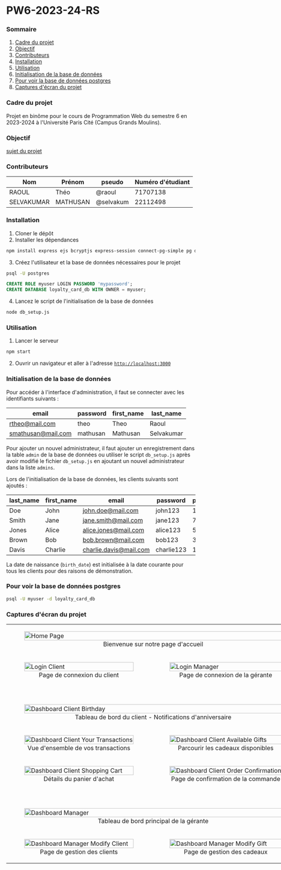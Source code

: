 # PW6-2023-24-RS

### Sommaire

1. [Cadre du projet](#cadre-du-projet)
2. [Objectif](#objectif)
3. [Contributeurs](#contributeurs)
4. [Installation](#installation)
5. [Utilisation](#utilisation)
6. [Initialisation de la base de données](#initialisation-de-la-base-de-données)
7. [Pour voir la base de données postgres](#pour-voir-la-base-de-données-postgres)
8. [Captures d'écran du projet](#captures-décran-du-projet)

### Cadre du projet

Projet en binôme pour le cours de Programmation Web du semestre 6 en 2023-2024 à l'Université Paris Cité (Campus Grands Moulins).

### Objectif

[sujet du projet](sujet.pdf)

### Contributeurs

| Nom        | Prénom   | pseudo    | Numéro d'étudiant |
| ---------- | -------- | --------- | ----------------- |
| RAOUL      | Théo     | @raoul    | 71707138          |
| SELVAKUMAR | MATHUSAN | @selvakum | 22112498          |

### Installation

1. Cloner le dépôt
2. Installer les dépendances

```bash
npm install express ejs bcryptjs express-session connect-pg-simple pg dotenv http-status-codes multer sharp csv-parser
```

3. Créez l'utilisateur et la base de données nécessaires pour le projet

```bash
psql -U postgres
```

```sql
CREATE ROLE myuser LOGIN PASSWORD 'mypassword';
CREATE DATABASE loyalty_card_db WITH OWNER = myuser;
```

4. Lancez le script de l'initialisation de la base de données

```bash
node db_setup.js
```

### Utilisation

1. Lancer le serveur

```bash
npm start
```

2. Ouvrir un navigateur et aller à l'adresse [`http://localhost:3000`](http://localhost:3000)

### Initialisation de la base de données

Pour accéder à l'interface d'administration, il faut se connecter avec les identifiants suivants :

| email              | password | first_name | last_name  |
| ------------------ | -------- | ---------- | ---------- |
| rtheo@mail.com     | theo     | Theo       | Raoul      |
| smathusan@mail.com | mathusan | Mathusan   | Selvakumar |

Pour ajouter un nouvel administrateur, il faut ajouter un enregistrement dans la table `admin` de la base de données ou utiliser le script `db_setup.js` après avoir modifié le fichier `db_setup.js` en ajoutant un nouvel administrateur dans la liste `admins`.

Lors de l'initialisation de la base de données, les clients suivants sont ajoutés :

| last_name | first_name | email                  | password   | points | birth_date   |
| --------- | ---------- | ---------------------- | ---------- | ------ | ------------ |
| Doe       | John       | john.doe@mail.com      | john123    | 1210   | CURRENT_DATE |
| Smith     | Jane       | jane.smith@mail.com    | jane123    | 750    | CURRENT_DATE |
| Jones     | Alice      | alice.jones@mail.com   | alice123   | 500    | CURRENT_DATE |
| Brown     | Bob        | bob.brown@mail.com     | bob123     | 3140   | CURRENT_DATE |
| Davis     | Charlie    | charlie.davis@mail.com | charlie123 | 1050   | CURRENT_DATE |

La date de naissance (`birth_date`) est initialisée à la date courante pour tous les clients pour des raisons de démonstration.

### Pour voir la base de données postgres

```bash
psql -U myuser -d loyalty_card_db
```

### Captures d'écran du projet

<table align="center" style="width:1200px; table-layout: fixed;">
  <tr>
    <td colspan="4">
      <figure>
        <img src="resources/images/screenshots/home-page.jpeg" alt="Home Page" width="100%"/>
        <figcaption style="text-align:center;">Bienvenue sur notre page d'accueil</figcaption>
      </figure>
    </td>
  </tr>
  <tr>
    <td colspan="2">
      <figure>
        <img src="resources/images/screenshots/login-client.jpeg" alt="Login Client" width="100%"/>
        <figcaption style="text-align:center;">Page de connexion du client</figcaption>
      </figure>
    </td>
    <td colspan="2">
      <figure>
        <img src="resources/images/screenshots/login-manager.jpeg" alt="Login Manager" width="100%"/>
        <figcaption style="text-align:center;">Page de connexion de la gérante</figcaption>
      </figure>
    </td>
  </tr>
  <tr><td colspan="4" style="height: 30px;"></td></tr> <!-- Spacer Row -->
  <tr>
    <td colspan="4">
      <figure>
        <img src="resources/images/screenshots/dashboard-client-birthday.jpeg" alt="Dashboard Client Birthday" width="100%"/>
        <figcaption style="text-align:center;">Tableau de bord du client - Notifications d'anniversaire</figcaption>
      </figure>
    </td>
  </tr>
  <tr>
    <td colspan="2">
      <figure>
        <img src="resources/images/screenshots/dashboard-client-your-transactions.jpeg" alt="Dashboard Client Your Transactions" width="100%"/>
        <figcaption style="text-align:center;">Vue d'ensemble de vos transactions</figcaption>
      </figure>
    </td>
    <td colspan="2">
      <figure>
        <img src="resources/images/screenshots/dashboard-client-available-gifts.jpeg" alt="Dashboard Client Available Gifts" width="100%"/>
        <figcaption style="text-align:center;">Parcourir les cadeaux disponibles</figcaption>
      </figure>
    </td>
  </tr>
  <tr>
    <td colspan="2">
      <figure>
        <img src="resources/images/screenshots/dashboard-client-shopping-cart.png" alt="Dashboard Client Shopping Cart" width="100%"/>
        <figcaption style="text-align:center;">Détails du panier d'achat</figcaption>
      </figure>
    </td>
    <td colspan="2">
      <figure>
        <img src="resources/images/screenshots/dashboard-client-order-confirmation.jpeg" alt="Dashboard Client Order Confirmation" width="100%"/>
        <figcaption style="text-align:center;">Page de confirmation de la commande</figcaption>
      </figure>
    </td>
  </tr>
  <tr><td colspan="4" style="height: 30px;"></td></tr> <!-- Spacer Row -->
  <tr>
    <td colspan="4">
      <figure>
        <img src="resources/images/screenshots/dashboard-manager.png" alt="Dashboard Manager" width="100%"/>
        <figcaption style="text-align:center;">Tableau de bord principal de la gérante</figcaption>
      </figure>
    </td>
  </tr>
  <tr>
    <td colspan="2">
      <figure>
        <img src="resources/images/screenshots/dashboard-manager-modify-client.png" alt="Dashboard Manager Modify Client" width="100%"/>
        <figcaption style="text-align:center;">Page de gestion des clients</figcaption>
      </figure>
    </td>
    <td colspan="2">
      <figure>
        <img src="resources/images/screenshots/dashboard-manager-modify-gift.png" alt="Dashboard Manager Modify Gift" width="100%"/>
        <figcaption style="text-align:center;">Page de gestion des cadeaux</figcaption>
      </figure>
    </td>
  </tr>
</table>
